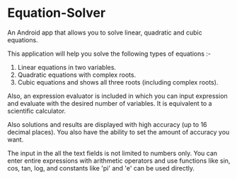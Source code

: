 # Equation-Solver
An Android app that allows you to solve linear, quadratic and cubic equations.

This application will help you solve the following types of equations :- <br>
1. Linear equations in two variables.<br>
2. Quadratic equations with complex roots.<br>
3. Cubic equations and shows all three roots (including complex roots).<br>

Also, an expression evaluator is included in which you can input expression and evaluate with the desired number of variables. It is equivalent to a scientific calculator.<br>

Also solutions and results are displayed with high accuracy (up to 16 decimal places). You also have the ability to set the amount of accuracy you want.<br>

The input in the all the text fields is not limited to numbers only. You can enter entire expressions with arithmetic operators and use functions like sin, cos, tan, log, and constants like 'pi' and 'e' can be used directly.
